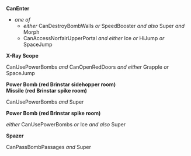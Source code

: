 ﻿**CanEnter**

- *one of*
  - *either* CanDestroyBombWalls *or* SpeedBooster *and also* Super *and* Morph
  - CanAccessNorfairUpperPortal *and either* Ice *or* HiJump *or* SpaceJump

**X-Ray Scope**

CanUsePowerBombs *and* CanOpenRedDoors *and either* Grapple *or* SpaceJump

**Power Bomb (red Brinstar sidehopper room)**  
**Missile (red Brinstar spike room)**

CanUsePowerBombs *and* Super

**Power Bomb (red Brinstar spike room)**

*either* CanUsePowerBombs *or* Ice *and also* Super

**Spazer**

CanPassBombPassages *and* Super
